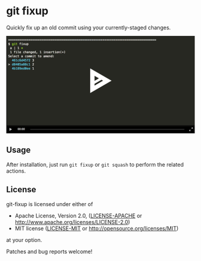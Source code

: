 # git fixup

Quickly fix up an old commit using your currently-staged changes.

[![asciicast](./static/asciicast.png)](https://asciinema.org/a/bLZ1eFaDTKKvVMtPzgTUgYNVG)

## Usage

After installation, just run `git fixup` or `git squash` to perform the related actions.

## License

git-fixup is licensed under either of

 * Apache License, Version 2.0, ([LICENSE-APACHE](LICENSE-APACHE) or
   http://www.apache.org/licenses/LICENSE-2.0)
 * MIT license ([LICENSE-MIT](LICENSE-MIT) or
   http://opensource.org/licenses/MIT)

at your option.

Patches and bug reports welcome!
